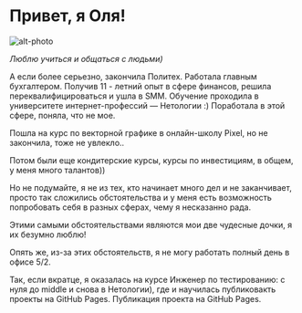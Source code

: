 # Привет, я Оля!

![alt-photo](https://imageup.ru/img132/4040704/img_2146.jpg.)

  *Люблю учиться и общаться с людьми)*

А если более серьезно, закончила Политех. Работала главным бухгалтером. Получив 11 - летний опыт в сфере финансов, решила переквалифицироваться и ушла в SMM. Обучение проходила в университете интернет-профессий — Нетологии :) Поработала в этой сфере, поняла, что не мое.


Пошла на курс по векторной графике в онлайн-школу Pixel, но не закончила, тоже не увлекло..


Потом были еще кондитерские курсы, курсы по инвестициям, в общем, у меня много талантов)) 


Но не подумайте, я не из тех, кто начинает много дел и не заканчивает, просто так сложились обстоятельства и у меня есть возможность попробовать себя в разных сферах, чему я несказанно рада. 


Этими самыми обстоятельствами являются мои две чудесные дочки, я их безумно люблю! 


Опять же, из-за этих обстоятельств, я не могу работать полный день в офисе 5/2. 


Так, если вкратце, я оказалась на курсе Инженер по тестированию: с нуля до middle и снова в Нетологии), где и научилась публиковакть проекты на GitHub Pages. Публикация проекта на GitHub Pages.  

